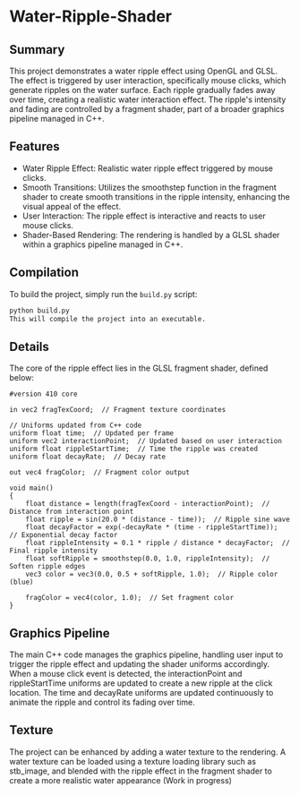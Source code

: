# Water-Ripple-Shader
## Summary

This project demonstrates a water ripple effect using OpenGL and GLSL. The effect is triggered by user interaction, specifically mouse clicks, which generate ripples on the water surface. Each ripple gradually fades away over time, creating a realistic water interaction effect. The ripple's intensity and fading are controlled by a fragment shader, part of a broader graphics pipeline managed in C++.

## Features
- Water Ripple Effect: Realistic water ripple effect triggered by mouse clicks.
- Smooth Transitions: Utilizes the smoothstep function in the fragment shader to create smooth transitions in the ripple intensity, enhancing the visual appeal of the effect.
- User Interaction: The ripple effect is interactive and reacts to user mouse clicks.
- Shader-Based Rendering: The rendering is handled by a GLSL shader within a graphics pipeline managed in C++.

## Compilation

To build the project, simply run the `build.py` script:

```bash
python build.py
This will compile the project into an executable.
```

## Details
The core of the ripple effect lies in the GLSL fragment shader, defined below:

```
#version 410 core

in vec2 fragTexCoord;  // Fragment texture coordinates

// Uniforms updated from C++ code
uniform float time;  // Updated per frame
uniform vec2 interactionPoint;  // Updated based on user interaction
uniform float rippleStartTime;  // Time the ripple was created
uniform float decayRate;  // Decay rate

out vec4 fragColor;  // Fragment color output

void main()
{
    float distance = length(fragTexCoord - interactionPoint);  // Distance from interaction point
    float ripple = sin(20.0 * (distance - time));  // Ripple sine wave
    float decayFactor = exp(-decayRate * (time - rippleStartTime));  // Exponential decay factor
    float rippleIntensity = 0.1 * ripple / distance * decayFactor;  // Final ripple intensity
    float softRipple = smoothstep(0.0, 1.0, rippleIntensity);  // Soften ripple edges
    vec3 color = vec3(0.0, 0.5 + softRipple, 1.0);  // Ripple color (blue)

    fragColor = vec4(color, 1.0);  // Set fragment color
}

```
## Graphics Pipeline
The main C++ code manages the graphics pipeline, handling user input to trigger the ripple effect and updating the shader uniforms accordingly. When a mouse click event is detected, the interactionPoint and rippleStartTime uniforms are updated to create a new ripple at the click location. The time and decayRate uniforms are updated continuously to animate the ripple and control its fading over time.

## Texture
The project can be enhanced by adding a water texture to the rendering. A water texture can be loaded using a texture loading library such as stb_image, and blended with the ripple effect in the fragment shader to create a more realistic water appearance (Work in progress)